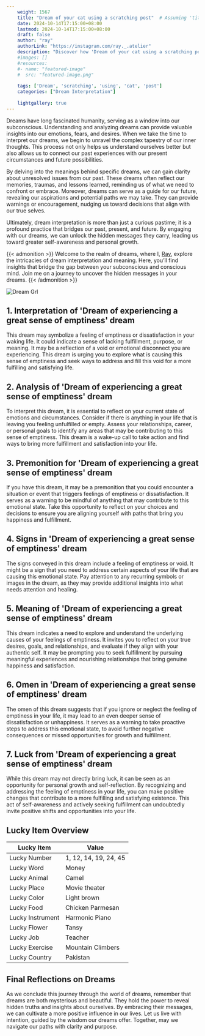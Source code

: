 ```yaml
---
    weight: 1567
    title: "Dream of your cat using a scratching post"  # Assuming 'title' column exists
    date: 2024-10-14T17:15:00+08:00
    lastmod: 2024-10-14T17:15:00+08:00
    draft: false
    author: "ray"
    authorLink: "https://instagram.com/ray._.atelier"
    description: "Discover how 'Dream of your cat using a scratching post' can interpret your future and uncover its significant meanings in your life."
    #images: []
    #resources:
    #- name: "featured-image"
    #  src: "featured-image.png"
    
    tags: ['Dream', 'scratching', 'using', 'cat', 'post']
    categories: ["Dream Interpretation"]
    
    lightgallery: true
---
```

    
Dreams have long fascinated humanity, serving as a window into our subconscious. Understanding and analyzing dreams can provide valuable insights into our emotions, fears, and desires. When we take the time to interpret our dreams, we begin to unravel the complex tapestry of our inner thoughts. This process not only helps us understand ourselves better but also allows us to connect our past experiences with our present circumstances and future possibilities.

By delving into the meanings behind specific dreams, we can gain clarity about unresolved issues from our past. These dreams often reflect our memories, traumas, and lessons learned, reminding us of what we need to confront or embrace. Moreover, dreams can serve as a guide for our future, revealing our aspirations and potential paths we may take. They can provide warnings or encouragement, nudging us toward decisions that align with our true selves.

Ultimately, dream interpretation is more than just a curious pastime; it is a profound practice that bridges our past, present, and future. By engaging with our dreams, we can unlock the hidden messages they carry, leading us toward greater self-awareness and personal growth.

{{< admonition >}}
Welcome to the realm of dreams, where I, [Ray](https://instagram.com/ray._.atelier), explore the intricacies of dream interpretation and meaning. Here, you’ll find insights that bridge the gap between your subconscious and conscious mind. Join me on a journey to uncover the hidden messages in your dreams.
{{< /admonition >}}

![Dream Grl](https://cdn.pixabay.com/photo/2017/11/02/03/35/gothic-2910057_1280.jpg "Dream Grl")

## 1. Interpretation of 'Dream of experiencing a great sense of emptiness' dream
 This dream may symbolize a feeling of emptiness or dissatisfaction in your waking life. It could indicate a sense of lacking fulfillment, purpose, or meaning. It may be a reflection of a void or emotional disconnect you are experiencing. This dream is urging you to explore what is causing this sense of emptiness and seek ways to address and fill this void for a more fulfilling and satisfying life.

## 2. Analysis of 'Dream of experiencing a great sense of emptiness' dream
 To interpret this dream, it is essential to reflect on your current state of emotions and circumstances. Consider if there is anything in your life that is leaving you feeling unfulfilled or empty. Assess your relationships, career, or personal goals to identify any areas that may be contributing to this sense of emptiness. This dream is a wake-up call to take action and find ways to bring more fulfillment and satisfaction into your life.

## 3. Premonition for 'Dream of experiencing a great sense of emptiness' dream
 If you have this dream, it may be a premonition that you could encounter a situation or event that triggers feelings of emptiness or dissatisfaction. It serves as a warning to be mindful of anything that may contribute to this emotional state. Take this opportunity to reflect on your choices and decisions to ensure you are aligning yourself with paths that bring you happiness and fulfillment.

## 4. Signs in 'Dream of experiencing a great sense of emptiness' dream
 The signs conveyed in this dream include a feeling of emptiness or void. It might be a sign that you need to address certain aspects of your life that are causing this emotional state. Pay attention to any recurring symbols or images in the dream, as they may provide additional insights into what needs attention and healing.

## 5. Meaning of 'Dream of experiencing a great sense of emptiness' dream
 This dream indicates a need to explore and understand the underlying causes of your feelings of emptiness. It invites you to reflect on your true desires, goals, and relationships, and evaluate if they align with your authentic self. It may be prompting you to seek fulfillment by pursuing meaningful experiences and nourishing relationships that bring genuine happiness and satisfaction.

## 6. Omen in 'Dream of experiencing a great sense of emptiness' dream
 The omen of this dream suggests that if you ignore or neglect the feeling of emptiness in your life, it may lead to an even deeper sense of dissatisfaction or unhappiness. It serves as a warning to take proactive steps to address this emotional state, to avoid further negative consequences or missed opportunities for growth and fulfillment.

## 7. Luck from 'Dream of experiencing a great sense of emptiness' dream
 While this dream may not directly bring luck, it can be seen as an opportunity for personal growth and self-reflection. By recognizing and addressing the feeling of emptiness in your life, you can make positive changes that contribute to a more fulfilling and satisfying existence. This act of self-awareness and actively seeking fulfillment can undoubtedly invite positive shifts and opportunities into your life.

## Lucky Item Overview
| Lucky Item          | Value              |
|---------------|--------------------|
| Lucky Number        | 1, 12, 14, 19, 24, 45  |
| Lucky Word          | Money |
| Lucky Animal        | Camel |
| Lucky Place         | Movie theater     |
| Lucky Color         | Light brown     |
| Lucky Food          | Chicken Parmesan      |
| Lucky Instrument    | Harmonic Piano |
| Lucky Flower        | Tansy    |
| Lucky Job           | Teacher       |
| Lucky Exercise      | Mountain Climbers  |
| Lucky Country       | Pakistan    |


##  Final Reflections on Dreams

As we conclude this journey through the world of dreams, remember that dreams are both mysterious and beautiful. They hold the power to reveal hidden truths and insights about ourselves. By embracing their messages, we can cultivate a more positive influence in our lives. Let us live with intention, guided by the wisdom our dreams offer. Together, may we navigate our paths with clarity and purpose.
